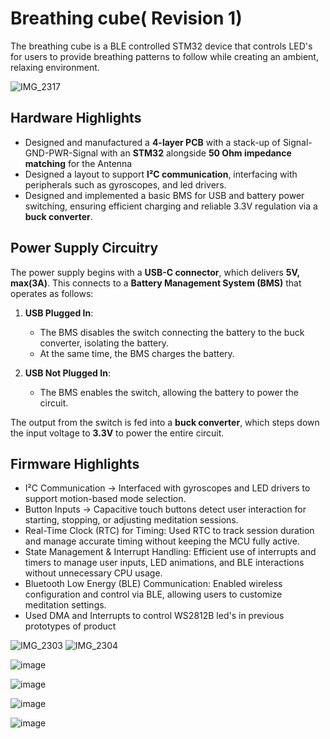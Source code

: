  # Breathing cube( Revision 1)  
The breathing cube is a BLE controlled STM32 device that controls LED's for users to provide breathing patterns to follow while creating an ambient, relaxing environment.

![IMG_2317](https://github.com/user-attachments/assets/3612826b-7e8f-4b12-94fe-f2078112d438)

## Hardware Highlights
- Designed and manufactured a **4-layer PCB** with a stack-up of Signal-GND-PWR-Signal with an **STM32** alongside **50 Ohm impedance matching** for the Antenna
- Designed a layout to support **I²C communication**, interfacing with peripherals such as gyroscopes, and led drivers.
- Designed and implemented a basic BMS for USB and battery power switching, ensuring efficient charging and reliable 3.3V regulation via a **buck converter**.

## Power Supply Circuitry  
The power supply begins with a **USB-C connector**, which delivers **5V, max(3A)**. This connects to a **Battery Management System (BMS)** that operates as follows:  

1. **USB Plugged In**:  
   - The BMS disables the switch connecting the battery to the buck converter, isolating the battery.  
   - At the same time, the BMS charges the battery.  

2. **USB Not Plugged In**:  
   - The BMS enables the switch, allowing the battery to power the circuit.  

The output from the switch is fed into a **buck converter**, which steps down the input voltage to **3.3V** to power the entire circuit.

  
## Firmware Highlights
 - I²C Communication → Interfaced with gyroscopes and LED drivers to support motion-based mode selection.
 - Button Inputs → Capacitive touch buttons detect user interaction for starting, stopping, or adjusting meditation sessions.
 - Real-Time Clock (RTC) for Timing: Used RTC to track session duration and manage accurate timing without keeping the MCU fully active.
 - State Management & Interrupt Handling: Efficient use of interrupts and timers to manage user inputs, LED animations, and BLE interactions without unnecessary CPU usage.
 - Bluetooth Low Energy (BLE) Communication: Enabled wireless configuration and control via BLE, allowing users to customize meditation settings.
 - Used DMA and Interrupts to control WS2812B led's in previous prototypes of product

![IMG_2303](https://github.com/user-attachments/assets/ed096eaa-f72a-443a-a6af-a6ebdccd8727)
![IMG_2304](https://github.com/user-attachments/assets/ef337fea-2e1e-4785-ae30-d657dc8a0cd5)



![image](https://github.com/user-attachments/assets/ca5db52f-fed1-4477-909a-20fd2df3d5e0)


![image](https://github.com/user-attachments/assets/8fb4866a-da87-413b-a81c-4ff51392bc81)

![image](https://github.com/user-attachments/assets/345f035e-eceb-47a0-839d-9cabec9d8e98)

![image](https://github.com/user-attachments/assets/ba8afc21-cb9b-4e06-9099-e2f29564439e)

